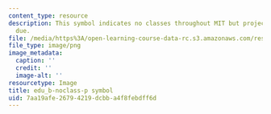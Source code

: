 ```yaml
---
content_type: resource
description: This symbol indicates no classes throughout MIT but project component
  due.
file: /media/https%3A/open-learning-course-data-rc.s3.amazonaws.com/res-9-003-brains-minds-and-machines-summer-course-summer-2015/7aa19afe26794219dcbba4f8febdff6d_edu_b-noclass-p.png
file_type: image/png
image_metadata:
  caption: ''
  credit: ''
  image-alt: ''
resourcetype: Image
title: edu_b-noclass-p symbol
uid: 7aa19afe-2679-4219-dcbb-a4f8febdff6d
---
```


